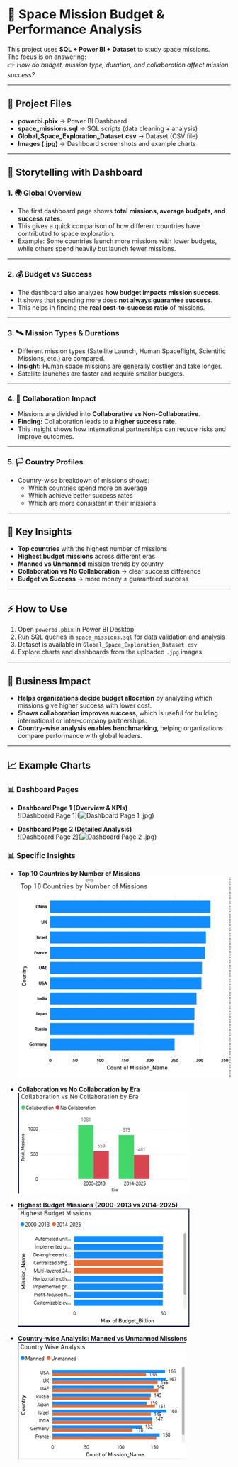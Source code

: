 # 🚀 Space Mission Budget & Performance Analysis

This project uses **SQL + Power BI + Dataset** to study space missions.  
The focus is on answering:  
👉 *How do budget, mission type, duration, and collaboration affect mission success?*

---

## 📂 Project Files
- **powerbi.pbix** → Power BI Dashboard  
- **space_missions.sql** → SQL scripts (data cleaning + analysis)  
- **Global_Space_Exploration_Dataset.csv** → Dataset (CSV file)  
- **Images (.jpg)** → Dashboard screenshots and example charts  

---

## 📖 Storytelling with Dashboard

### 1. 🌍 Global Overview
- The first dashboard page shows **total missions, average budgets, and success rates**.  
- This gives a quick comparison of how different countries have contributed to space exploration.  
- Example: Some countries launch more missions with lower budgets, while others spend heavily but launch fewer missions.  

---

### 2. 💰 Budget vs Success
- The dashboard also analyzes **how budget impacts mission success**.  
- It shows that spending more does **not always guarantee success**.  
- This helps in finding the **real cost-to-success ratio** of missions.  

---

### 3. 🛰️ Mission Types & Durations
- Different mission types (Satellite Launch, Human Spaceflight, Scientific Missions, etc.) are compared.  
- **Insight:** Human space missions are generally costlier and take longer.  
- Satellite launches are faster and require smaller budgets.  

---

### 4. 🤝 Collaboration Impact
- Missions are divided into **Collaborative vs Non-Collaborative**.  
- **Finding:** Collaboration leads to a **higher success rate**.  
- This insight shows how international partnerships can reduce risks and improve outcomes.  

---

### 5. 🏳 Country Profiles
- Country-wise breakdown of missions shows:  
  - Which countries spend more on average  
  - Which achieve better success rates  
  - Which are more consistent in their missions  

---

## 🔑 Key Insights
- **Top countries** with the highest number of missions  
- **Highest budget missions** across different eras  
- **Manned vs Unmanned** mission trends by country  
- **Collaboration vs No Collaboration** → clear success difference  
- **Budget vs Success** → more money ≠ guaranteed success  

---

## ⚡ How to Use
1. Open `powerbi.pbix` in Power BI Desktop  
2. Run SQL queries in `space_missions.sql` for data validation and analysis  
3. Dataset is available in `Global_Space_Exploration_Dataset.csv`  
4. Explore charts and dashboards from the uploaded `.jpg` images  

---

## 💼 Business Impact
- **Helps organizations decide budget allocation** by analyzing which missions give higher success with lower cost.  
- **Shows collaboration improves success**, which is useful for building international or inter-company partnerships.  
- **Country-wise analysis enables benchmarking**, helping organizations compare performance with global leaders.  

---


## 📈 Example Charts

### 📊 Dashboard Pages
- **Dashboard Page 1 (Overview & KPIs)**  
  ![Dashboard Page 1](![Dashboard Page 1](https://github.com/user-attachments/assets/76162f69-0fba-4851-ba4d-f1a5cb7530ff)
.jpg)

- **Dashboard Page 2 (Detailed Analysis)**  
  ![Dashboard Page 2](![Dashboard Page 2](https://github.com/user-attachments/assets/550b658b-72a6-4170-aa1a-3345c5eb0ecb)
.jpg)

### 📊 Specific Insights
- **Top 10 Countries by Number of Missions**  
  ![Top Countries](top_countries.jpg)

- **Collaboration vs No Collaboration by Era**  
  ![Collaboration Impact](collaboration_by_era.jpg)

- **Highest Budget Missions (2000–2013 vs 2014–2025)**  
  ![Highest Budget](highest_budget_missions.jpg)

- **Country-wise Analysis: Manned vs Unmanned Missions**  
  ![Manned vs Unmanned](manned_vs_unmanned.jpg)
